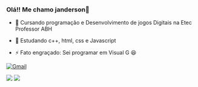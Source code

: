 ### Olá!! Me chamo janderson👋

- 🔭 Cursando programação e Desenvolvimento de jogos Digitais na Etec Professor ABH 

- 🌱 Estudando c++, html, css e Javascript

- ⚡ Fato engraçado: Sei programar em Visual G 😆

[![Gmail](https://img.shields.io/badge/Gmail-D14836?style=for-the-badge&logo=gmail&logoColor=white/)](mailto:jandersoncamposdesantana@gmail.com)
<div>
  <a href = "mailto:jandersoncamposdesantana@gmail.com"><img src="https://img.shields.io/badge/-Gmail-%23333?style=for-the-badge&logo=gmail&logoColor=white" target="_blank"></a>
  <a href="https://www.linkedin.com/in/janderson-campos-ba761b1b6/" target="_blank"><img src="https://img.shields.io/badge/-LinkedIn-%230077B5?style=for-the-badge&logo=linkedin&logoColor=white" target="_blank"></a> 
 
</div>
